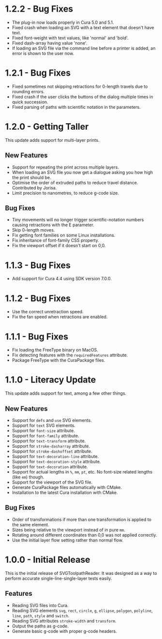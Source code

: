 1.2.2 - Bug Fixes
====
* The plug-in now loads properly in Cura 5.0 and 5.1.
* Fixed crash when loading an SVG with a text element that doesn't have text.
* Fixed font-weight with text values, like 'normal' and 'bold'.
* Fixed dash-array having value 'none'.
* If loading an SVG file via the command line before a printer is added, an error is shown to the user now.

1.2.1 - Bug Fixes
====
* Fixed sometimes not skipping retractions for 0-length travels due to rounding errors.
* Fixed crash if the user clicks the buttons of the dialog multiple times in quick succession.
* Fixed parsing of paths with scientific notation in the parameters.

1.2.0 - Getting Taller
====
This update adds support for multi-layer prints.

New Features
----
* Support for repeating the print across multiple layers.
* When loading an SVG file you now get a dialogue asking you how high the print should be.
* Optimise the order of extruded paths to reduce travel distance. Contributed by Jorisa.
* Limit precision to nanometres, to reduce g-code size.

Bug Fixes
----
* Tiny movements will no longer trigger scientific-notation numbers causing retractions with the E parameter.
* Skip 0-length moves.
* Fix getting font families on some Linux installations.
* Fix inheritance of font-family CSS property.
* Fix the viewport offset if it doesn't start on 0,0.

1.1.3 - Bug Fixes
====
* Add support for Cura 4.4 using SDK version 7.0.0.

1.1.2 - Bug Fixes
====
* Use the correct unretraction speed.
* Fix the fan speed when retractions are enabled.

1.1.1 - Bug Fixes
====
* Fix loading the FreeType binary on MacOS.
* Fix detecting features with the `requiredFeatures` attribute.
* Package FreeType with the CuraPackage files.

1.1.0 - Literacy Update
====
This update adds support for text, among a few other things.

New Features
----
* Support for `defs` and `use` SVG elements.
* Support for `text` SVG elements.
* Support for `font-size` attribute.
* Support for `font-family` attribute.
* Support for `text-transform` attribute.
* Support for `stroke-dasharray` attribute.
* Support for `stroke-dashoffset` attribute.
* Support for `text-decoration-line` attribute.
* Support for `text-decoration-style` attribute.
* Support for `text-decoration` attribute.
* Support for actual lengths in `%`, `mm`, `pt`, etc. No font-size related lengths (like `em`) though.
* Support for the viewport of the SVG file.
* Generate CuraPackage files automatically with CMake.
* Installation to the latest Cura installation with CMake.

Bug Fixes
----
* Order of transformations if more than one transformation is applied to the same element.
* Sizes being relative to the viewport instead of in pure `mm`.
* Rotating around different coordinates than 0,0 was not applied correctly.
* Use the initial layer flow setting rather than normal flow.

1.0.0 - Initial Release
====
This is the initial release of SVGToolpathReader. It was designed as a way to perform accurate single-line-single-layer tests easily.

Features
----
* Reading SVG files into Cura.
* Reading SVG elements `svg`, `rect`, `circle`, `g`, `ellipse`, `polygon`, `polyline`, `line`, `path`, `style` and `switch`.
* Reading SVG attributes `stroke-width` and `transform`.
* Output the paths as g-code.
* Generate basic g-code with proper g-code headers.